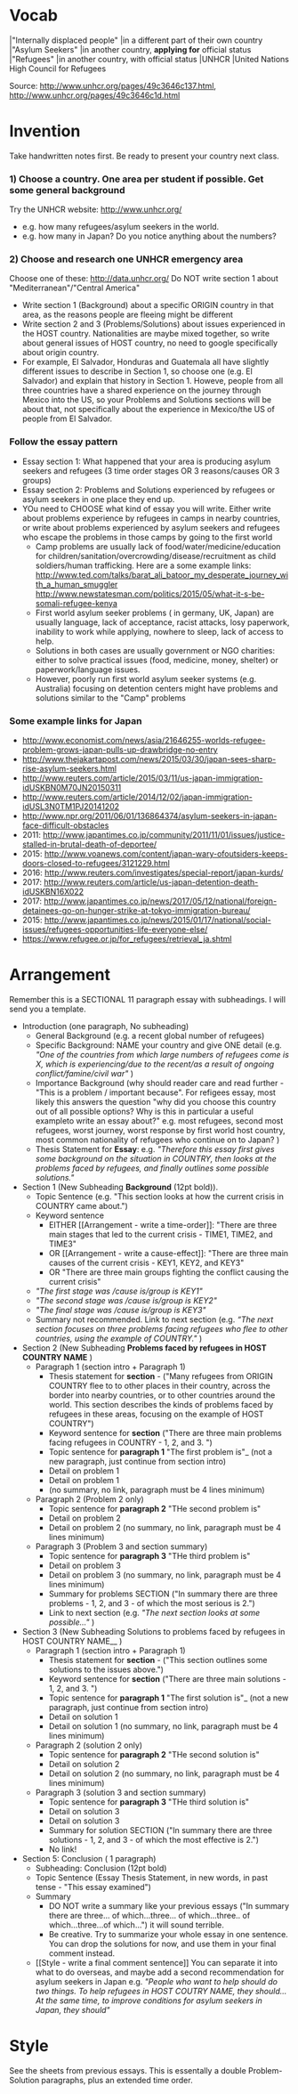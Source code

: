 # Vocab 
|"Internally displaced people" 	    |in a different part of their own country 			 
|"Asylum Seekers" 				     |in another country, __applying for__ official status 
|"Refugees" 						|in another country, with official status 
|UNHCR                              |United Nations High Council for Refugees

Source: http://www.unhcr.org/pages/49c3646c137.html, http://www.unhcr.org/pages/49c3646c1d.html

# Invention
Take handwritten notes first. Be ready to present your country next class.

### 1) Choose a country. One area per student if possible. Get some general background 
Try the UNHCR website: http://www.unhcr.org/
* e.g. how many refugees/asylum seekers in the world. 
* e.g. how many in Japan? Do you notice anything about the numbers?

### 2) Choose and research one UNHCR emergency area
Choose one of these: http://data.unhcr.org/
Do NOT write section 1 about "Mediterranean"/"Central America"
* Write section 1 (Background) about a specific ORIGIN country in that area, as the reasons people are fleeing might be different
* Write section 2 and 3 (Problems/Solutions) about issues experienced in the HOST country. Nationalities are maybe mixed together, so write about general issues of HOST country, no need to google specifically about origin country. 
* For example, El Salvador, Honduras and Guatemala all have slightly different issues to describe in Section 1, so choose one (e.g. El Salvador) and explain that history in Section 1. Howeve, people from all three countries have a shared experience on the journey through Mexico into the US, so your Problems and Solutions sections will be about that, not specifically about the experience in Mexico/the US of people from El Salvador.

### Follow the essay pattern
* Essay section 1: What happened that your area is producing asylum seekers and refugees (3 time order stages OR 3 reasons/causes OR 3 groups)
* Essay section 2: Problems and Solutions experienced by refugees or asylum seekers in one place they end up.
* YOu need to CHOOSE what kind of essay you will write. Either write about problems experience by refugees in camps in nearby countries, or write about problems experienced by asylum seekers and refugees who escape the problems in those camps by going to the first world
    * Camp problems are usually lack of food/water/medicine/education for children/sanitation/overcrowding/disease/recruitment as child soldiers/human trafficking. Here are a some example links: http://www.ted.com/talks/barat_ali_batoor_my_desperate_journey_with_a_human_smuggler http://www.newstatesman.com/politics/2015/05/what-it-s-be-somali-refugee-kenya 
    * First world asylum seeker problems ( in germany, UK, Japan) are usually language, lack of acceptance, racist attacks, losy paperwork, inability to work while applying, nowhere to sleep, lack of access to help. 
    * Solutions in both cases are usually government or NGO charities: either to solve practical issues (food, medicine, money, shelter) or paperwork/language issues. 
    * However, poorly run first world asylum seeker systems (e.g. Australia) focusing on detention centers might have problems and solutions similar to the "Camp" problems

### Some example links for Japan 
*  http://www.economist.com/news/asia/21646255-worlds-refugee-problem-grows-japan-pulls-up-drawbridge-no-entry
*  http://www.thejakartapost.com/news/2015/03/30/japan-sees-sharp-rise-asylum-seekers.html
*  http://www.reuters.com/article/2015/03/11/us-japan-immigration-idUSKBN0M70JN20150311
*  http://www.reuters.com/article/2014/12/02/japan-immigration-idUSL3N0TM1PJ20141202
*  http://www.npr.org/2011/06/01/136864374/asylum-seekers-in-japan-face-difficult-obstacles
* 2011: http://www.japantimes.co.jp/community/2011/11/01/issues/justice-stalled-in-brutal-death-of-deportee/
* 2015: http://www.voanews.com/content/japan-wary-ofoutsiders-keeps-doors-closed-to-refugees/3121229.html
* 2016: http://www.reuters.com/investigates/special-report/japan-kurds/
* 2017: http://www.reuters.com/article/us-japan-detention-death-idUSKBN16X022
* 2017: http://www.japantimes.co.jp/news/2017/05/12/national/foreign-detainees-go-on-hunger-strike-at-tokyo-immigration-bureau/
* 2015: http://www.japantimes.co.jp/news/2015/01/17/national/social-issues/refugees-opportunities-life-everyone-else/
* https://www.refugee.or.jp/for_refugees/retrieval_ja.shtml


# Arrangement
Remember this is a SECTIONAL 11 paragraph essay with subheadings. I will send you a template. 

+ Introduction (one paragraph, No subheading)
    + General Background (e.g. a recent global number of refugees) 
    + Specific Background:  NAME your country and give ONE detail (e.g. _"One of the countries from which large numbers of refugees come is X, which is experiencing/due to the recent/as a result of ongoing conflict/famine/civil war"_ )
    + Importance Background (why should reader care and read further - "This is a problem / important because". For refigees essay, most likely this answers the question "why did you choose this country out of all possible options? Why is this in particular a useful exampleto write an essay about?" e.g. most refugees, second most refugees, worst journey, worst response by first world host country, most common nationality of refugees who continue on to Japan? )
    + Thesis Statement for __Essay__: e.g. _"Therefore this essay first gives some background on the situation in COUNTRY, then looks at the problems faced by refugees, and finally outlines some possible solutions."_
+ Section 1 (New Subheading __Background__ (12pt bold)).  
    + Topic Sentence (e.g. "This section looks at how the current crisis in COUNTRY came about.")
    + Keyword sentence
        + EITHER [[Arrangement - write a time-order]]: "There are three main stages that led to the current crisis - TIME1, TIME2, and TIME3"
        + OR [[Arrangement - write a cause-effect]]: "There are three main causes of the current crisis - KEY1, KEY2, and KEY3"
        + OR "There are three main groups fighting the conflict causing the current crisis"
    + _"The first stage was /cause is/group is KEY1"_
    + _"The second stage was /cause is/group is KEY2"_
    + _"The final stage was /cause is/group is KEY3"_
    +  Summary not recommended. Link to next section (e.g. _“The next section focuses on three problems facing refugees who flee to other countries, using the example of COUNTRY."_ )
+ Section 2 (New Subheading __Problems faced by refugees in HOST COUNTRY NAME__ )
    + Paragraph 1 (section intro + Paragraph 1)
        + Thesis statement for __section__ - ("Many refugees from ORIGIN COUNTRY flee to to other places in their country, across the border into nearby countries, or to other countries around the world. This section describes the kinds of problems faced by refugees in these areas, focusing on the example of HOST COUNTRY")
        + Keyword  sentence for __section__ ("There are three main problems facing refugees in COUNTRY - 1, 2, and 3. ")
        + Topic sentence for __paragraph 1__   "The first problem is"_  (not a new paragraph, just continue from section intro)
        + Detail on problem 1
        + Detail on problem 1 
        + (no summary, no link, paragraph must be 4 lines minimum)
    + Paragraph 2 (Problem 2 only)
        + Topic sentence for __paragraph 2__  "THe second problem is"
        + Detail on problem 2
        + Detail on problem 2 (no summary, no link, paragraph must be 4 lines minimum)
    + Paragraph 3 (Problem 3 and section summary)
        + Topic sentence for __paragraph 3__  "THe third problem is"
        + Detail on problem 3
        + Detail on problem 3 (no summary, no link, paragraph must be 4 lines minimum)
        + Summary for problems SECTION ("In summary there are three problems - 1, 2, and 3 - of which the most serious is 2.")
        + Link to next section (e.g. _"The next section looks at some possible..."_ )
+ Section 3 (New Subheading Solutions to problems faced by refugees in HOST COUNTRY NAME__ )
    + Paragraph 1 (section intro + Paragraph 1)
        + Thesis statement for __section__ - ("This section outlines some solutions to the issues above.")
        + Keyword  sentence for __section__ ("There are three main solutions - 1, 2, and 3. ")
        + Topic sentence for __paragraph 1__   "The first solution is"_  (not a new paragraph, just continue from section intro)
        + Detail on solution 1
        + Detail on solution 1 (no summary, no link, paragraph must be 4 lines minimum)
    + Paragraph 2 (solution 2 only)
        + Topic sentence for __paragraph 2__  "THe second solution is"
        + Detail on solution 2
        + Detail on solution 2 (no summary, no link, paragraph must be 4 lines minimum)
    + Paragraph 3 (solution 3 and section summary)
        + Topic sentence for __paragraph 3__  "THe third solution is"
        + Detail on solution 3
        + Detail on solution 3  
        + Summary for solution SECTION ("In summary there are three solutions - 1, 2, and 3 - of which the most effective is 2.")
        + No link!
+ Section 5: Conclusion ( 1 paragraph)
    + Subheading: Conclusion (12pt bold)
    + Topic Sentence (Essay Thesis Statement, in new words, in past tense - "This essay examined")
    + Summary
        + DO NOT write a summary like your previous essays ("In summary there are three... of which...three... of which...three.. of which...three...of which...") it will sound terrible. 
        + Be creative. Try to summarize your whole essay in one sentence. You can drop the solutions for now, and use them in your final comment instead. 
    + [[Style - write a final comment sentence]] You can separate it into what to do overseas, and maybe add a second recommendation for asylum seekers in Japan e.g. _"People who want to help should do two things. To help refugees in HOST COUTRY NAME, they should... At the same time, to improve conditions for asylum seekers in Japan, they should"_

# Style
See the sheets from previous essays. 
This is essentally a double Problem-Solution paragraphs, plus an extended time order. 
 


 


